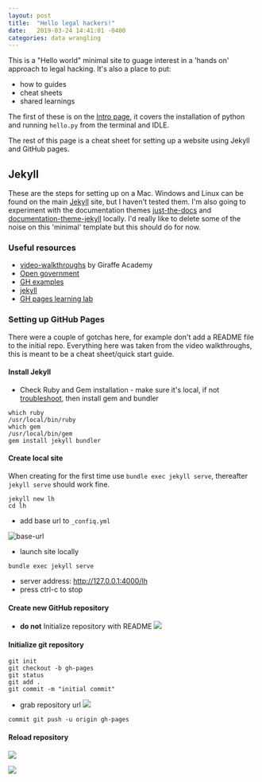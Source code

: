 ```yaml
---
layout: post
title:  "Hello legal hackers!"
date:   2019-03-24 14:41:01 -0400
categories: data wrangling
---
```

This is a "Hello world" minimal site to guage interest in a 'hands on' approach to legal hacking.  It's also a place to put: 
*    how to guides 
*    cheat sheets
*    shared learnings

The first of these is on the [Intro page](/lh/Intro), it covers the installation of python and running `hello.py` from the terminal and IDLE.  

The rest of this page is a cheat sheet for setting up a website using Jekyll and GitHub pages.

## Jekyll

These are the steps for setting up on a Mac.  Windows and Linux can be found on the main [Jekyll](https://jekyllrb.com/docs/installation/) site, but I haven't tested them.  I'm also going to experiment with the documentation themes [just-the-docs](https://pmarsceill.github.io/just-the-docs/) and [documentation-theme-jekyll](https://github.com/tomjoht/documentation-theme-jekyll) locally.  I'd really like to delete some of the noise on this 'minimal' template but this should do for now.

### Useful resources

*    [video-walkthroughs](https://jekyllrb.com/tutorials/video-walkthroughs/) by Giraffe Academy
*    [Open government](https://github.com/github/government.github.com)
*    [GH examples](https://github.com/collections/github-pages-examples)
*    [jekyll](https://github.com/jekyll/jekyll)
*    [GH pages learning lab](https://lab.github.com/githubtraining/github-pages)

### Setting up GitHub Pages

There were a couple of gotchas here, for example don't add a README file to the initial repo.  Everything here was taken from the video walkthroughs, this is meant to be a cheat sheet/quick start guide.

#### Install Jekyll

*    Check Ruby and Gem installation - make sure it's local, if not [troubleshoot](https://jekyllrb.com/docs/troubleshooting/), then install gem and bundler
```
which ruby
/usr/local/bin/ruby
which gem
/usr/local/bin/gem
gem install jekyll bundler
```

#### Create local site
When creating for the first time use `bundle exec jekyll serve`, thereafter `jekyll serve` should work fine.

```
jekyll new lh
cd lh
```

*    add base url to `_confiq.yml`

![base-url](/lh/assets/images/base-url.png?raw=true)

*   launch site locally
```
bundle exec jekyll serve
```
*    server address: http://127.0.0.1:4000/lh
*    press ctrl-c to stop

#### Create new GitHub repository

*    **do not** Initialize repository with README
![](/lh/assets/images/new-repository.png?raw=true)

#### Initialize git repository

```
git init
git checkout -b gh-pages
git status
git add .
git commit -m "initial commit"
```
*    grab repository url
![](/lh/assets/images/initial-commit.png?raw=true)

```
commit git push -u origin gh-pages
```
#### Reload repository

![](/lh/assets/images/initial-commit-reload.png?raw=true)

![](/lh/assets/images/published-at.png?raw=true)

